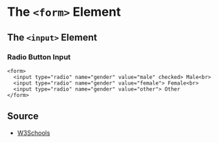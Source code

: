 # The `<form>` Element

## The `<input>` Element 

### Radio Button Input
    <form>
      <input type="radio" name="gender" value="male" checked> Male<br>
      <input type="radio" name="gender" value="female"> Female<br>
      <input type="radio" name="gender" value="other"> Other
    </form>
    
## Source

- [W3Schools](https://www.w3schools.com/html/html_forms.asp)